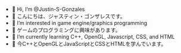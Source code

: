 - 👋 Hi, I’m @Justin-S-Gonzales
- 👋 こんにちは、ジャスティン・ゴンザレスです。
- 👀 I’m interested in game engine/graphics programming
- 👀 ゲームのプログラミングに興味があります。
- 🌱 I’m currently learning C++, OpenGL, Javascript, CSS, and HTML
- 🌱 今C++とOpenGLとJavaScriptとCSSとHTMLを学んでいます。

<!---
Justin-S-Gonzales/Justin-S-Gonzales is a ✨ special ✨ repository because its `README.md` (this file) appears on your GitHub profile.
You can click the Preview link to take a look at your changes.
--->
